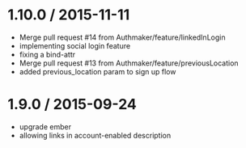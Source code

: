 
1.10.0 / 2015-11-11
==================

  * Merge pull request #14 from Authmaker/feature/linkedInLogin
  * implementing social login feature
  * fixing a bind-attr 
  * Merge pull request #13 from Authmaker/feature/previousLocation
  * added previous_location param to sign up flow

1.9.0 / 2015-09-24
==================
* upgrade ember
* allowing links in account-enabled description

